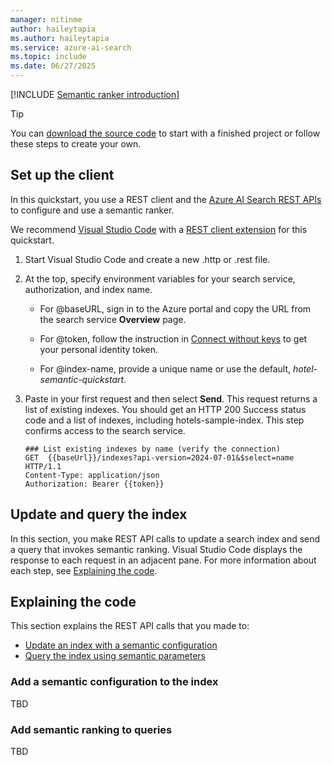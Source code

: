 ```yaml
---
manager: nitinme
author: haileytapia
ms.author: haileytapia
ms.service: azure-ai-search
ms.topic: include
ms.date: 06/27/2025
---
```


[!INCLUDE [Semantic ranker introduction](semantic-ranker-intro.md)]

> [!TIP] 
> You can [download the source code](https://github.com/Azure-Samples/azure-search-rest-samples/tree/main/Quickstart-semantic-search) to start with a finished project or follow these steps to create your own. 

## Set up the client

In this quickstart, you use a REST client and the [Azure AI Search REST APIs](/rest/api/searchservice) to configure and use a semantic ranker.

We recommend [Visual Studio Code](https://code.visualstudio.com/download) with a [REST client extension](https://marketplace.visualstudio.com/items?itemName=humao.rest-client) for this quickstart.

1. Start Visual Studio Code and create a new .http or .rest file.

1. At the top, specify environment variables for your search service, authorization, and index name.

   + For @baseURL, sign in to the Azure portal and copy the URL from the search service **Overview** page.

   + For @token, follow the instruction in [Connect without keys](../../search-get-started-rbac.md) to get your personal identity token.

   + For @index-name, provide a unique name or use the default, *hotel-semantic-quickstart*.

1. Paste in your first request and then select **Send**. This request returns a list of existing indexes. You should get an HTTP 200 Success status code and a list of indexes, including hotels-sample-index. This step confirms access to the search service.

   ```http
   ### List existing indexes by name (verify the connection)
   GET  {{baseUrl}}/indexes?api-version=2024-07-01&$select=name  HTTP/1.1
   Content-Type: application/json
   Authorization: Bearer {{token}}
   ```

## Update and query the index

In this section, you make REST API calls to update a search index and send a query that invokes semantic ranking. Visual Studio Code displays the response to each request in an adjacent pane. For more information about each step, see [Explaining the code](#explaining-the-code).

## Explaining the code

This section explains the REST API calls that you made to:

+ [Update an index with a semantic configuration](#add-a-semantic-configuration-to-the-index)
+ [Query the index using semantic parameters](#add-semantic-ranking-to-queries)

### Add a semantic configuration to the index

TBD

### Add semantic ranking to queries

TBD